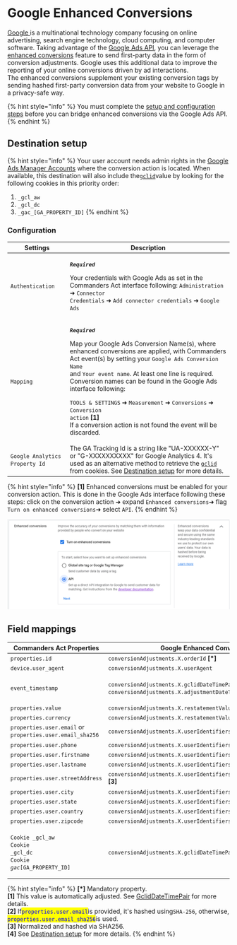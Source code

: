 # Google Enhanced Conversions

[Google ](https://about.google/)is a multinational technology company focusing on online advertising, search engine technology, cloud computing, and computer software. Taking advantage of the [Google Ads API](https://developers.google.com/google-ads/api/docs/start), you can leverage the [enhanced conversions](https://support.google.com/google-ads/answer/9888656) feature to send first-party data in the form of conversion adjustments. Google uses this additional data to improve the reporting of your online conversions driven by ad interactions.\
The enhanced conversions supplement your existing conversion tags by sending hashed first-party conversion data from your website to Google in a privacy-safe way.

{% hint style="info" %}
You must complete the [setup and configuration steps](https://support.google.com/google-ads/answer/11062876) before you can bridge enhanced conversions via the Google Ads API.
{% endhint %}

## Destination setup

{% hint style="info" %}
Your user account needs admin rights in the [Google Ads Manager Accounts](https://ads.google.com/intl/en/home/tools/manager-accounts/) where the conversion action is located. When available, this destination will also include the[`gclid`](https://support.google.com/google-ads/answer/9744275?hl=en)value by looking for the following cookies in this priority order:

1. `_gcl_aw`
2. `_gcl_dc`
3. `_gac_[GA_PROPERTY_ID]`
{% endhint %}

### Configuration

| Settings                       | Description                                                                                                                                                                                                                                                                                                                                                                                                                                                                                                                                                                                         |
| ------------------------------ | --------------------------------------------------------------------------------------------------------------------------------------------------------------------------------------------------------------------------------------------------------------------------------------------------------------------------------------------------------------------------------------------------------------------------------------------------------------------------------------------------------------------------------------------------------------------------------------------------- |
| `Authentication`               | <p><em><strong><code>Required</code></strong></em></p><p>Your credentials with Google Ads as set in the Commanders Act interface following: <code>Administration</code> ➜ <code>Connector Credentials</code> ➜ <code>Add connector credentials</code> ➜ <code>Google Ads</code></p>                                                                                                                                                                                                                                                                                                                 |
| `Mapping`                      | <p><em><strong><code>Required</code></strong></em></p><p>Map your Google Ads Conversion Name(s), where enhanced conversions are applied, with Commanders Act event(s) by setting your <code>Google Ads Conversion Name</code><br>and <code>Your event name</code>. At least one line is required. Conversion names can be found in the Google Ads interface following:</p><p><code>TOOLS &#x26; SETTINGS</code> ➜ <code>Measurement</code> ➜ <code>Conversions</code> ➜ <code>Conversion action</code> <strong>[1]</strong><br>If a conversion action is not found the event will be discarded.</p> |
| `Google Analytics Property Id` | The GA Tracking Id is a string like "UA-XXXXXX-Y" or "G-XXXXXXXXXX" for Google Analytics 4. It's used as an alternative method to retrieve the [`gclid`](https://support.google.com/google-ads/answer/9744275?hl=en) from cookies. See [Destination setup](google-enhanced-conversion.md#destination-setup) for more details.                                                                                                                                                                                                                                                                       |

{% hint style="info" %}
**\[1]** Enhanced conversions must be enabled for your conversion action. This is done in the Google Ads interface following these steps: click on the conversion action ➜ expand `Enhanced conversions`➜ flag `Turn on enhanced conversions`➜ select `API`.
{% endhint %}

![Flag "Turn on enhanced conversion" and select "API".](<../../../../.gitbook/assets/1 (2).png>)

## Field mappings

| Commanders Act Properties                                                                                      | Google Enhanced Conversions Properties                                                                                                                                                    |
| -------------------------------------------------------------------------------------------------------------- | ----------------------------------------------------------------------------------------------------------------------------------------------------------------------------------------- |
| `properties.id`                                                                                                | `conversionAdjustments.X.orderId` **\[\*]**                                                                                                                                               |
| `device.user_agent`                                                                                            | `conversionAdjustments.X.userAgent`                                                                                                                                                       |
| `event_timestamp`                                                                                              | <p><code>conversionAdjustments.X.gclidDateTimePair.conversionDateTime</code> <strong>[1]</strong> and<br><code>conversionAdjustments.X.adjustmentDateTime</code> <strong>[1]</strong></p> |
| `properties.value`                                                                                             | `conversionAdjustments.X.restatementValue.adjustedValue`                                                                                                                                  |
| `properties.currency`                                                                                          | `conversionAdjustments.X.restatementValue.currencyCode`                                                                                                                                   |
| `properties.user.email` or `properties.user.email_sha256`                                                      | `conversionAdjustments.X.userIdentifiers.Y.hashedEmail` **\[2]**                                                                                                                          |
| `properties.user.phone`                                                                                        | `conversionAdjustments.X.userIdentifiers.Y.hashedPhoneNumber` **\[3]**                                                                                                                    |
| `properties.user.firstname`                                                                                    | `conversionAdjustments.X.userIdentifiers.Y.addressInfo.hashedFirstName` **\[3]**                                                                                                          |
| `properties.user.lastname`                                                                                     | `conversionAdjustments.X.userIdentifiers.Y.addressInfo.hashedLastName` **\[3]**                                                                                                           |
| `properties.user.streetAddress`                                                                                | `conversionAdjustments.X.userIdentifiers.Y.addressInfo.hashedStreetAddress` **\[3]**                                                                                                      |
| `properties.user.city`                                                                                         | `conversionAdjustments.X.userIdentifiers.Y.addressInfo.city`                                                                                                                              |
| `properties.user.state`                                                                                        | `conversionAdjustments.X.userIdentifiers.Y.addressInfo.state`                                                                                                                             |
| `properties.user.country`                                                                                      | `conversionAdjustments.X.userIdentifiers.Y.addressInfo.countryCode`                                                                                                                       |
| `properties.user.zipcode`                                                                                      | `conversionAdjustments.X.userIdentifiers.Y.addressInfo.postalCode`                                                                                                                        |
| <p><code>Cookie _gcl_aw</code><br><code>Cookie _gcl_dc</code><br><code>Cookie _gac_[GA_PROPERTY_ID]</code></p> | `conversionAdjustments.X.gclidDateTimePair.gclid` **\[4]**                                                                                                                                |

{% hint style="info" %}
**\[\*]** Mandatory property.\
**\[1]** This value is automatically adjusted. See [GclidDateTimePair](https://developers.google.com/google-ads/api/rest/reference/rest/v11/customers/uploadConversionAdjustments#gcliddatetimepair) for more details.\
**\[2]** If<mark style="color:blue;">`properties.user.email`</mark>is provided, it's hashed using`SHA-256`, otherwise, <mark style="color:blue;">`properties.user.email_sha256`</mark>is used.\
**\[3]** Normalized and hashed via SHA256.\
**\[4]** See [Destination setup](google-enhanced-conversion.md#destination-setup) for more details.
{% endhint %}
